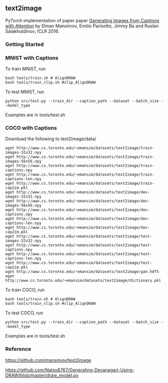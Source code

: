 ## text2image
PyTorch implementation of paper paper [Generating Images from Captions with Attention](http://arxiv.org/abs/1511.02793) by Elman Mansimov, Emilio Parisotto, Jimmy Ba and Ruslan Salakhutdinov; ICLR 2016.

### Getting Started

### MNIST with Captions
To train MNIST, run
```
bash tools/train.sh # AlignDRAW
bash tools/train_clip.sh #clip_AlignDRAW
```
To test MNIST, run
```
python src/test.py --train_dir --caption_path --dataset --batch_size --model_type
```
Examples are in tools/test.sh

### COCO with Captions
Download the following to text2image/data/
```
wget http://www.cs.toronto.edu/~emansim/datasets/text2image/train-images-32x32.npy
wget http://www.cs.toronto.edu/~emansim/datasets/text2image/train-images-56x56.npy
wget http://www.cs.toronto.edu/~emansim/datasets/text2image/train-captions.npy
wget http://www.cs.toronto.edu/~emansim/datasets/text2image/train-captions-len.npy
wget http://www.cs.toronto.edu/~emansim/datasets/text2image/train-cap2im.pkl
wget http://www.cs.toronto.edu/~emansim/datasets/text2image/dev-images-32x32.npy
wget http://www.cs.toronto.edu/~emansim/datasets/text2image/dev-images-56x56.npy
wget http://www.cs.toronto.edu/~emansim/datasets/text2image/dev-captions.npy
wget http://www.cs.toronto.edu/~emansim/datasets/text2image/dev-captions-len.npy
wget http://www.cs.toronto.edu/~emansim/datasets/text2image/dev-cap2im.pkl
wget http://www.cs.toronto.edu/~emansim/datasets/text2image/test-images-32x32.npy
wget http://www.cs.toronto.edu/~emansim/datasets/text2image/test-captions.npy
wget http://www.cs.toronto.edu/~emansim/datasets/text2image/test-captions-len.npy
wget http://www.cs.toronto.edu/~emansim/datasets/text2image/test-cap2im.pkl
wget http://www.cs.toronto.edu/~emansim/datasets/text2image/gan.hdf5
wget http://www.cs.toronto.edu/~emansim/datasets/text2image/dictionary.pkl
```
To train COCO, run
```
bash tools/train.sh # AlignDRAW
bash tools/train_clip.sh #clip_AlignDRAW
```
To test COCO, run
```
python src/test.py --train_dir --caption_path --dataset --batch_size --model_type
```
Examples are in tools/test.sh

### Reference

https://github.com/mansimov/text2image

https://github.com/Natsu6767/Generating-Devanagari-Using-DRAW/blob/master/draw_model.py
